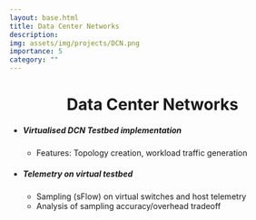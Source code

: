 ```yaml
---
layout: base.html
title: Data Center Networks
description: 
img: assets/img/projects/DCN.png
importance: 5
category: ""
---
```


<h1 align="center">Data Center Networks</h1>

<div class="container-fluid mt-5 mb-5" style="max-width: 800px">
<ul style="list-style-type:disc">
<li> <h5> Virtualised <b>DCN</b> Testbed implementation</h5>
    <ul style="list-style-type:circle">
  <li>Features: Topology creation, workload traffic generation </li>
</ul>
</li>
<li class='mt-3'> <h5> Telemetry on virtual testbed </h5>
<ul style="list-style-type:circle">
<li>  Sampling (sFlow) on virtual switches and host telemetry </li>
<li> Analysis of sampling accuracy/overhead tradeoff </li>
</ul>
</li>
</ul>
</div>

